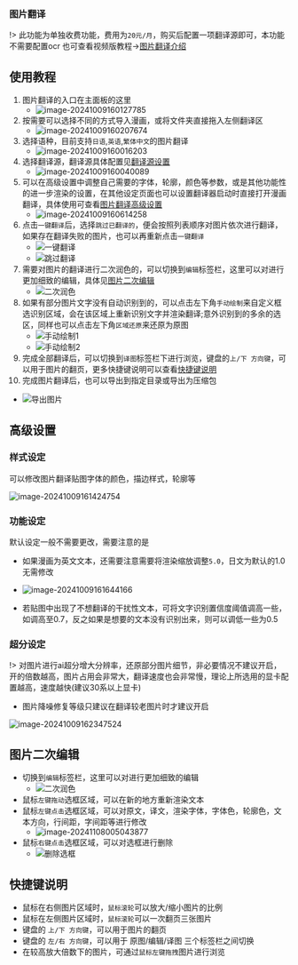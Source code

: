### 图片翻译
!> 此功能为单独收费功能，费用为`20元/月`，购买后配置一项翻译源即可，本功能不需要配置ocr
也可查看视频版教程->[图片翻译介绍](https://www.bilibili.com/video/BV1Ws4y1F7qd/)

## 使用教程
1. 图片翻译的入口在主面板的这里
   - ![image-20241009160127785](./../assets/img/image-20241009160127785.webp ':size=50%')
2. 按需要可以选择不同的方式导入漫画，或将文件夹直接拖入左侧翻译区
   - ![image-20241009160207674](./../assets/img/image-20241009160207674.webp ':size=50%')
3. 选择语种，目前支持`日语`,`英语`,`繁体中文`的图片翻译
   - ![image-20241009160016203](./../assets/img/image-20241009160016203.webp ':size=50%')
4. 选择翻译源，翻译源具体配置见[翻译源设置](/5.0/basic/translate#翻译源的注册与使用)
   - ![image-20241009160040089](./../assets/img/image-20241009160040089.webp ':size=50%')
5. 可以在高级设置中调整自己需要的字体，轮廓，颜色等参数，或是其他功能性的进一步渲染的设置，在其他设定页面也可以设置翻译器启动时直接打开漫画翻译，具体使用可查看[图片翻译高级设置](#高级设置)
   - ![image-20241009160614258](./../assets/img/image-20241009160614258.webp ':size=50%')
6. 点击`一键翻译`后，选择`跳过已翻译的`，便会按照列表顺序对图片依次进行翻译，如果存在翻译失败的图片，也可以再重新点击`一键翻译`
   - ![一键翻译](../assets/img/186.webp ':size=50%')
   - ![跳过翻译](../assets/img/277.webp ':size=50%')
7. 需要对图片的翻译进行二次润色的，可以切换到`编辑`标签栏，这里可以对进行更加细致的编辑，具体见[图片二次编辑](#图片二次编辑)
   - ![二次润色](../assets/img/188.webp ':size=50%')
8. 如果有部分图片文字没有自动识别到的，可以点击左下角`手动绘制`来自定义框选识别区域，会在该区域上重新识别文字并渲染翻译;意外识别到的多余的选区，同样也可以点击左下角`区域还原`来还原为原图
   - ![手动绘制1](../assets/img/201_1.webp)
   - ![手动绘制2](../assets/img/202_1.webp)
9. 完成全部翻译后，可以切换到`译图`标签栏下进行浏览，键盘的`上/下 方向键`，可以用于图片的翻页，更多快捷键说明可以查看[快捷键说明](#快捷键说明)
10. 完成图片翻译后，也可以导出到指定目录或导出为压缩包
   - ![导出图片](../assets/img/189.webp ':size=50%')

## 高级设置

### 样式设定

可以修改图片翻译贴图字体的颜色，描边样式，轮廓等

![image-20241009161424754](./../assets/img/image-20241009161424754.webp ':size=50%')

### 功能设定

默认设定一般不需要更改，需要注意的是

- 如果漫画为英文文本，还需要注意需要将渲染缩放调整`5.0`，日文为默认的1.0无需修改

- ![image-20241009161644166](./../assets/img/image-20241009161644166.webp ':size=50%')
- 若贴图中出现了不想翻译的干扰性文本，可将文字识别置信度阈值调高一些，如调高至0.7，反之如果是想要的文本没有识别出来，则可以调低一些为0.5

### 超分设定

!> 对图片进行ai超分增大分辨率，还原部分图片细节，非必要情况不建议开启，开的倍数越高，图片占用会非常大，翻译速度也会非常慢，理论上所选用的显卡配置越高，速度越快(建议30系以上显卡)

- 图片降噪修复等级只建议在翻译较老图片时才建议开启

![image-20241009162347524](./../assets/img/image-20241009162347524.webp ':size=50%')

## 图片二次编辑

- 切换到`编辑`标签栏，这里可以对进行更加细致的编辑
   - ![二次润色](../assets/img/188.webp ':size=50%')
- 鼠标`左键拖动`选框区域，可以在新的地方重新渲染文本
- 鼠标`左键点击`选框区域，可以对原文，译文，渲染字体，字体色，轮廓色，文本方向，行间距，字间距等进行修改
   - ![image-20241108005043877](./../assets/img/image-20241108005043877.webp ':size=50%')
- 鼠标`右键点击`选框区域，可以对选框进行删除
   - ![删除选框](../assets/img/191.webp ':size=50%')

## 快捷键说明
- 鼠标在右侧图片区域时，`鼠标滚轮`可以放大/缩小图片的比例
- 鼠标在左侧图片区域时，`鼠标滚轮`可以一次翻页三张图片
- 键盘的 `上/下 方向键`，可以用于图片的翻页
- 键盘的 `左/右 方向键`，可以用于 原图/编辑/译图 三个标签栏之间切换
- 在较高放大倍数下的图片，可通过`鼠标左键拖拽`图片进行浏览